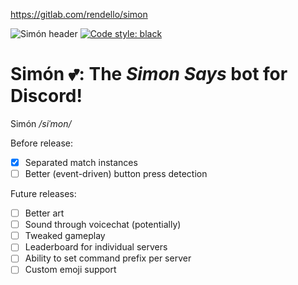 
https://gitlab.com/rendello/simon

![Simón header](Artwork/simón-header.jpg "Simon header")
[![Code style: black](https://img.shields.io/badge/code%20style-black-000000.svg)](https://github.com/psf/black)
# **Simón 💕**: The *Simon Says* bot for Discord!

Simón */siˈmon/*

Before release:
- [x] Separated match instances
- [ ] Better (event-driven) button press detection

Future releases:
- [ ] Better art
- [ ] Sound through voicechat (potentially)
- [ ] Tweaked gameplay
- [ ] Leaderboard for individual servers
- [ ] Ability to set command prefix per server
- [ ] Custom emoji support
